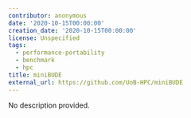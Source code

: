 ```yaml
---
contributor: anonymous
date: '2020-10-15T00:00:00'
creation_date: '2020-10-15T00:00:00'
license: Unspecified
tags:
  - performance-portability
  - benchmark
  - hpc
title: miniBUDE
external_url: https://github.com/UoB-HPC/miniBUDE
---
```


No description provided.
